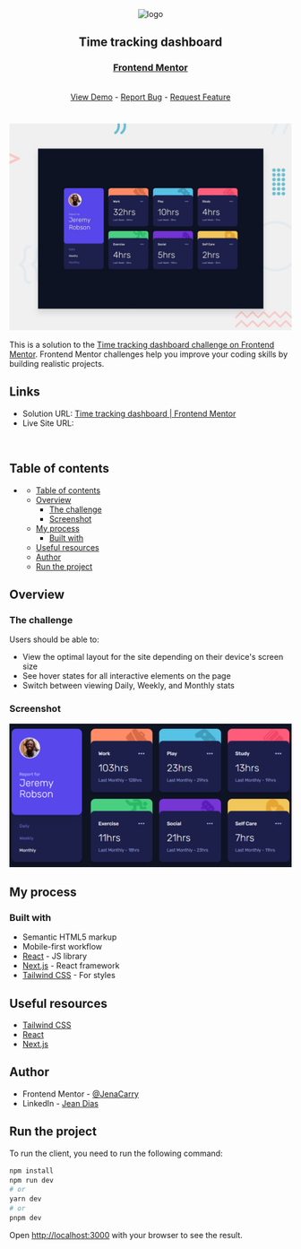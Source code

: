 <div align="center">

  <img src="https://www.frontendmentor.io/static/images/logo-mobile.svg" alt="logo" width="60" height="auto">

  <h2>Time tracking dashboard</h2>

  <h3>
    <a href="https://www.frontendmentor.io/solutions/todo-app-Xd2XKWu4p2">
      <strong>Frontend Mentor</strong>
    </a>
  </h3>

  <br>

  <div align="center">
    <a href="">View Demo</a>
    -
    <a href="">Report Bug</a>
    -
    <a href="">Request Feature</a>
  </div>

</div>

#

<div align="center">

![](./public/desktop-preview.jpg)

</div>

This is a solution to the [Time tracking dashboard challenge on Frontend Mentor](https://www.frontendmentor.io/challenges/time-tracking-dashboard-UIQ7167Jw). Frontend Mentor challenges help you improve your coding skills by building realistic projects.

<h2>Links</h2>

- Solution URL: [Time tracking dashboard | Frontend Mentor]()
- Live Site URL: []()

<br>

## Table of contents

- [](#)
  - [Table of contents](#table-of-contents)
  - [Overview](#overview)
    - [The challenge](#the-challenge)
    - [Screenshot](#screenshot)
  - [My process](#my-process)
    - [Built with](#built-with)
  - [Useful resources](#useful-resources)
  - [Author](#author)
  - [Run the project](#run-the-project)

## Overview

### The challenge

Users should be able to:

- View the optimal layout for the site depending on their device's screen size
- See hover states for all interactive elements on the page
- Switch between viewing Daily, Weekly, and Monthly stats

### Screenshot

![](./public/screenshot.png)

## My process

### Built with

- Semantic HTML5 markup
- Mobile-first workflow
- [React](https://reactjs.org/) - JS library
- [Next.js](https://nextjs.org/) - React framework
- [Tailwind CSS](https://tailwindcss.com/) - For styles

## Useful resources

- [Tailwind CSS](https://tailwindcss.com/)
- [React](https://reactjs.org/)
- [Next.js](https://nextjs.org/)

## Author

- Frontend Mentor - [@JenaCarry](https://www.frontendmentor.io/profile/JenaCarry)
- LinkedIn - [Jean Dias](https://www.linkedin.com/in/jean-dias-0900a1260/)

## Run the project

To run the client, you need to run the following command:

```bash
npm install
npm run dev
# or
yarn dev
# or
pnpm dev
```

Open [http://localhost:3000](http://localhost:3000) with your browser to see the result.

